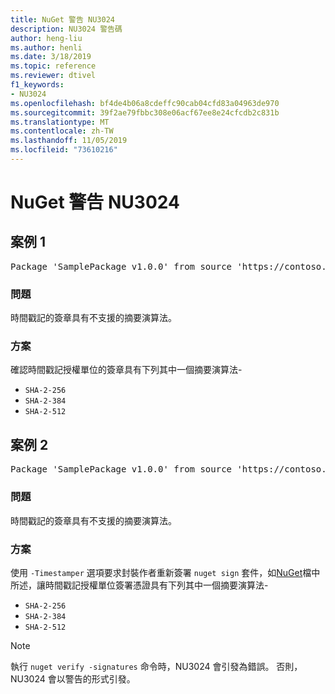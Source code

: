 ```yaml
---
title: NuGet 警告 NU3024
description: NU3024 警告碼
author: heng-liu
ms.author: henli
ms.date: 3/18/2019
ms.topic: reference
ms.reviewer: dtivel
f1_keywords:
- NU3024
ms.openlocfilehash: bf4de4b06a8cdeffc90cab04cfd83a04963de970
ms.sourcegitcommit: 39f2ae79fbbc308e06acf67ee8e24cfcdb2c831b
ms.translationtype: MT
ms.contentlocale: zh-TW
ms.lasthandoff: 11/05/2019
ms.locfileid: "73610216"
---
```

# <a name="nuget-warning-nu3024"></a>NuGet 警告 NU3024

## <a name="scenario-1"></a>案例 1

<pre>Package 'SamplePackage v1.0.0' from source 'https://contoso.com/index.json': The timestamp signature has an unsupported digest algorithm. The following algorithms are supported: : SHA-2-256, SHA-2-384, SHA-2-512.</pre>

### <a name="issue"></a>問題

時間戳記的簽章具有不支援的摘要演算法。


### <a name="solution"></a>方案

確認時間戳記授權單位的簽章具有下列其中一個摘要演算法- 
* `SHA-2-256`
* `SHA-2-384`
* `SHA-2-512`



## <a name="scenario-2"></a>案例 2

<pre>Package 'SamplePackage v1.0.0' from source 'https://contoso.com/index.json': The primary signature's timestamp signature has an unsupported digest algorithm.</pre>

### <a name="issue"></a>問題

時間戳記的簽章具有不支援的摘要演算法。


### <a name="solution"></a>方案

使用 `-Timestamper` 選項要求封裝作者重新簽署 `nuget sign` 套件，如[NuGet](https://docs.microsoft.com/nuget/create-packages/sign-a-package)檔中所述，讓時間戳記授權單位簽署憑證具有下列其中一個摘要演算法-
* `SHA-2-256`
* `SHA-2-384`
* `SHA-2-512`


> [!Note]
> 執行 `nuget verify -signatures` 命令時，NU3024 會引發為錯誤。 否則，NU3024 會以警告的形式引發。
